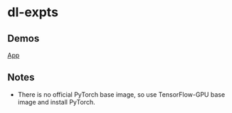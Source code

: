 # dl-expts

## Demos
[App](https://powerful-hamlet-55050.herokuapp.com/)

## Notes
- There is no official PyTorch base image, so use TensorFlow-GPU base image and install PyTorch.

